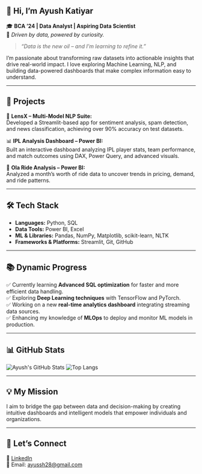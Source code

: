 ## 👋 Hi, I’m Ayush Katiyar

🎓 **BCA ’24 | Data Analyst | Aspiring Data Scientist**  
🚀 *Driven by data, powered by curiosity.*

> *“Data is the new oil – and I’m learning to refine it.”*

I’m passionate about transforming raw datasets into actionable insights that drive real-world impact. I love exploring Machine Learning, NLP, and building data-powered dashboards that make complex information easy to understand.

---

## 💼 Projects

🔹 **LensX – Multi-Model NLP Suite:**  
Developed a Streamlit-based app for sentiment analysis, spam detection, and news classification, achieving over 90% accuracy on test datasets.

📊 **IPL Analysis Dashboard – Power BI:**  
Built an interactive dashboard analyzing IPL player stats, team performance, and match outcomes using DAX, Power Query, and advanced visuals.

🚖 **Ola Ride Analysis – Power BI:**  
Analyzed a month’s worth of ride data to uncover trends in pricing, demand, and ride patterns.

---

## 🛠️ Tech Stack

- **Languages:** Python, SQL  
- **Data Tools:** Power BI, Excel  
- **ML & Libraries:** Pandas, NumPy, Matplotlib, scikit-learn, NLTK  
- **Frameworks & Platforms:** Streamlit, Git, GitHub

---

## 📚 Dynamic Progress

✅ Currently learning **Advanced SQL optimization** for faster and more efficient data handling.  
✅ Exploring **Deep Learning techniques** with TensorFlow and PyTorch.  
✅ Working on a new **real-time analytics dashboard** integrating streaming data sources.  
✅ Enhancing my knowledge of **MLOps** to deploy and monitor ML models in production.

---

## 📊 GitHub Stats

![Ayush's GitHub Stats](https://github-readme-stats.vercel.app/api?username=ayussh28&show_icons=true&theme=radical)
![Top Langs](https://github-readme-stats.vercel.app/api/top-langs/?username=ayussh28&layout=compact&theme=radical)

---

## 💡 My Mission

I aim to bridge the gap between data and decision-making by creating intuitive dashboards and intelligent models that empower individuals and organizations.

---

## 🤝 Let’s Connect

🔗 [LinkedIn](https://www.linkedin.com/in/ayussh-katiyar)  
📧 Email: [ayussh28@gmail.com](mailto:ayussh28@gmail.com)
